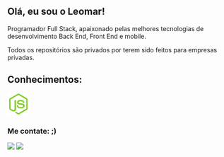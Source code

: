 
## Olá, eu sou o Leomar! 

Programador Full Stack, apaixonado pelas melhores tecnologias de desenvolvimento Back End, Front End e mobile.

Todos os repositórios são privados por terem sido feitos para empresas privadas.

## Conhecimentos:
[<img src="https://raw.githubusercontent.com/devicons/devicon/master/icons/nodejs/nodejs-original.svg" width="50" heigth="50" />]()

### Me contate: ;)
[<img src="https://img.shields.io/badge/linkedin-%230077B5.svg?&style=for-the-badge&logo=linkedin&logoColor=white" />](https://www.linkedin.com/in/leomar-sousa-766139216/)
[<img src="https://img.shields.io/badge/whatsapp-%23128c7e.svg?&style=for-the-badge&logo=whatsapp&logoColor=white" />](https://wa.me/5598981487069)
